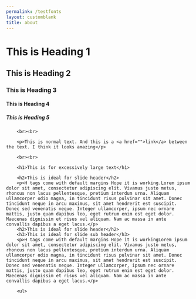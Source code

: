 ```yaml
---
permalink: /testfonts
layout: customblank
title: about
---
```


<h1>This is Heading 1</h1>
        <h2>This is Heading 2</h2>
        <h3>This is Heading 3</h3>
        <h4>This is Heading 4</h4>
        <h5>This is Heading 5</h5>

        <br><br>

        <p>This is normal text. And this is a <a href="">link</a> between the text. I think it looks amazing</p>

        <br><br>

        <h1>This is for excessively large text</h1>

        <h2>This is ideal for slide header</h2>
        <p>H tags come with default margins Hope it is working.Lorem ipsum dolor sit amet, consectetur adipiscing elit. Vivamus justo metus, rhoncus non lacus pellentesque, pretium interdum urna. Aliquam ullamcorper odio magna, in tincidunt risus pulvinar sit amet. Donec tincidunt neque in arcu maximus, sit amet hendrerit est suscipit. Donec sed venenatis neque. Integer ullamcorper, ipsum nec ornare mattis, justo quam dapibus leo, eget rutrum enim est eget dolor. Maecenas dignissim et risus vel aliquam. Nam ac massa in ante convallis dapibus a eget lacus.</p>
        <h2>This is ideal for slide header</h2>
        <h3>This is ideal for slide sub header</h3>
        <p>H tags come with default margins Hope it is workingLorem ipsum dolor sit amet, consectetur adipiscing elit. Vivamus justo metus, rhoncus non lacus pellentesque, pretium interdum urna. Aliquam ullamcorper odio magna, in tincidunt risus pulvinar sit amet. Donec tincidunt neque in arcu maximus, sit amet hendrerit est suscipit. Donec sed venenatis neque. Integer ullamcorper, ipsum nec ornare mattis, justo quam dapibus leo, eget rutrum enim est eget dolor. Maecenas dignissim et risus vel aliquam. Nam ac massa in ante convallis dapibus a eget lacus.</p>

        <ul>

</ul>